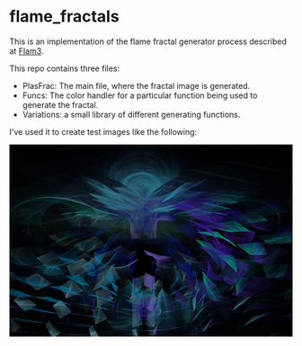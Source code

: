 # flame_fractals
This is an implementation of the flame fractal generator process described at [Flam3](https://flam3.com).

This repo contains three files:
- PlasFrac: The main file, where the fractal image is generated.
- Funcs: The color handler for a particular function being used to generate the fractal.
- Variations: a small library of different generating functions.

I've used it to create test images like the following:

![blossom-example](https://github.com/slz4025/flame_fractals/blob/master/blossom.jpg)
